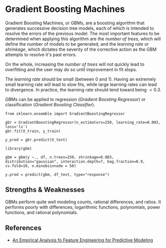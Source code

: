 # Gradient Boosting Machines

Gradient Boosting Machines, or GBMs, are a boosting algorithm that generates successive decision tree models, each of which is intended to resolve the errors of the previous model. The most important features to be determined when applying this algorithm are the _number of trees_, which will define the number of models to be generated, and the _learning rate_ or _shrinkage_, which dictates the severity of the corrective action as the GBM attempts to resolve it's past errors.

On the whole, increasing the _number of trees_ will not quickly lead to overfitting and the user may do so until improvement in fit stops.

The _learning rate_ should be small (between $0$ and $1$). Having an extremely small learning rate will lead to slow fits, while large learning rates can lead to divergence. In practice, the learning rate should tend toward being $< 0.3$.

GBMs can be applied to regression (_Gradient Boosting Regressor_) or classification (_Gradient Boosting Classifier_).

```{python}
from sklearn.ensemble import GradientBoostingRegressor

gbr = GradientBoostingRegressor(n_estimators=250, learning_rate=0.003, loss='ls')
gbr.fit(X_train, y_train)

y_pred = gbr.predict(X_test)
```

```{r}
library(gbm)

gbm = gbm(y ~., df, n.trees=250, shrinkage=0.003, distribution="gaussian", interaction.depth=7, bag.fraction=0.9, cv.fold=10, n.minobsinnode = 50)

y.pred = predict(gbm, df_test, type="response")
```

## Strengths & Weaknesses

GBMs perform quite well modeling counts, rational differences, and ratios. It performs poorly with differences, logarithmic functions, polynomials, power functions, and rational polynomials.

## References

- [An Empirical Analysis fo Feature Engineering for Predictive Modeling](https://arxiv.org/pdf/1701.07852.pdf)
